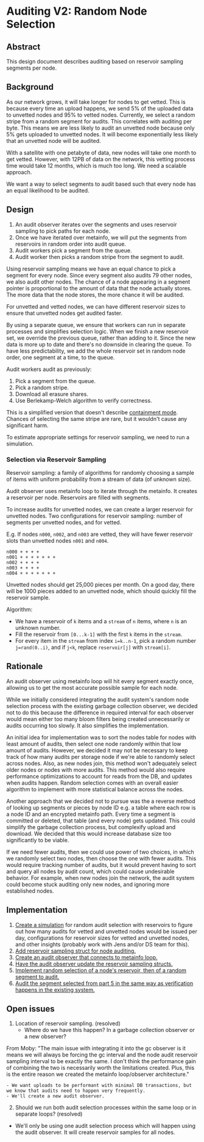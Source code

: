 # Auditing V2: Random Node Selection

## Abstract

This design document describes auditing based on reservoir sampling segments per node.

## Background

As our network grows, it will take longer for nodes to get vetted.
This is because every time an upload happens, we send 5% of the uploaded data to unvetted nodes and 95% to vetted nodes.
Currently, we select a random stripe from a random segment for audits.
This correlates with auditing per byte. This means we are less likely to audit an unvetted node because only 5% gets uploaded to unvetted nodes.
It will become exponentially less likely that an unvetted node will be audited.

With a satellite with one petabyte of data, new nodes will take one month to get vetted.
However, with 12PB of data on the network, this vetting process time would take 12 months, which is much too long.
We need a scalable approach.

We want a way to select segments to audit based such that every node has an equal likelihood to be audited.

## Design

1. An audit observer iterates over the segments and uses reservoir sampling to pick paths for each node.
2. Once we have iterated over metainfo, we will put the segments from reservoirs in random order into audit queue.
3. Audit workers pick a segment from the queue.
4. Audit worker then picks a random stripe from the segment to audit.

Using reservoir sampling means we have an equal chance to pick a segment for every node.
Since every segment also audits 79 other nodes, we also audit other nodes.
The chance of a node appearing in a segment pointer is proportional to the amount of data that the node actually stores.
The more data that the node stores, the more chance it will be audited.

For unvetted and vetted nodes, we can have different reservoir sizes to ensure that unvetted nodes get audited faster.

By using a separate queue, we ensure that workers can run in separate processes and simplifies selection logic.
When we finish a new reservoir set, we override the previous queue, rather than adding to it.
Since the new data is more up to date and there's no downside in clearing the queue.
To have less predictability, we add the whole reservoir set in random node order, one segment at a time, to the queue.

Audit workers audit as previously:

1. Pick a segment from the queue.
2. Pick a random stripe.
3. Download all erasure shares.
4. Use Berlekamp-Welch algorithm to verify correctness.

This is a simplified version that doesn't describe [containment mode](audit-containment.md). Chances of selecting the same stripe are rare, but it wouldn't cause any significant harm.

To estimate appropriate settings for reservoir sampling, we need to run a simulation.

### Selection via Reservoir Sampling

Reservoir sampling: a family of algorithms for randomly choosing a sample of items with uniform probability from a stream of data (of unknown size).

Audit observer uses metainfo loop to iterate through the metainfo. It creates a reservoir per node. Reservoirs are filled with segments.

To increase audits for unvetted nodes, we can create a larger reservoir for unvetted nodes.
Two configurations for reservoir sampling: number of segments per unvetted nodes, and for vetted.

E.g. If nodes `n000`, `n002`, and `n003` are vetted, they will have fewer reservoir slots than unvetted nodes `n001` and `n004`.

```
n000 + + + +
n001 + + + + + + +
n002 + + + +
n003 + + + +
n004 + + + + + + +
```

Unvetted nodes should get 25,000 pieces per month. On a good day, there will be 1000 pieces added to an unvetted node, which should quickly fill the reservoir sample.

Algorithm:

+ We have a reservoir of `k` items and a `stream` of `n` items, where `n` is an unknown number.
+ Fill the reservoir from `[0...k-1]` with the first `k` items in the `stream`.
+ For every item in the `stream` from index `i=k..n-1`, pick a random number `j=rand(0..i)`, and if `j<k`, replace `reservoir[j]` with `stream[i]`.

## Rationale

An audit observer using metainfo loop will hit every segment exactly once, allowing us to get the most accurate possible sample for each node.

While we initially considered integrating the audit system's random node selection process with the existing garbage collection observer,
we decided not to do this because the difference in required interval for each observer would mean either too many bloom filters being created unnecessarily or audits occurring too slowly.
It also simplifies the implementation.

An initial idea for implementation was to sort the nodes table for nodes with least amount of audits, then select one node randomly within that low amount of audits.
However, we decided it may not be necessary to keep track of how many audits per storage node if we're able to randomly select across nodes.
Also, as new nodes join, this method won't adequately select older nodes or nodes with more audits.
This method would also require performance optimizations to account for reads from the DB, and updates when audits happen.
Random selection comes with an overall easier algorithm to implement with more statistical balance across the nodes.

Another approach that we decided not to pursue was the a reverse method of looking up segments or pieces by node ID e.g. a table where each row is a node ID and an encrypted metainfo path.
Every time a segment is committed or deleted, that table (and every node) gets updated.
This could simplify the garbage collection process, but complexify upload and download.
We decided that this would increase database size too significantly to be viable.

If we need fewer audits, then we could use power of two choices, in which we randomly select two nodes, then choose the one with fewer audits.
This would require tracking number of audits, but it would prevent having to sort and query all nodes by audit count, which could cause undesirable behavior.
For example, when new nodes join the network, the audit system could become stuck auditing only new nodes, and ignoring more established nodes.

## Implementation

1. [Create a simulation](https://storxlabs.atlassian.net/browse/V3-2359) for random audit selection with reservoirs to figure out how many audits for vetted and unvetted nodes would be issued per day, configurations for reservoir sizes for vetted and unvetted nodes, and other insights (probably work with Jens and/or DS team for this).
2. [Add reservoir sampling struct for node auditing.](https://storxlabs.atlassian.net/browse/V3-2360)
3. [Create an audit observer that connects to metainfo loop.](https://storxlabs.atlassian.net/browse/V3-2361)
4. [Have the audit observer update the reservoir sampling structs.](https://storxlabs.atlassian.net/browse/V3-2362)
5. [Implement random selection of a node's reservoir, then of a random segment to audit.](https://storxlabs.atlassian.net/browse/V3-2363)
6. [Audit the segment selected from part 5 in the same way as verification happens in the existing system.](https://storxlabs.atlassian.net/browse/V3-2364)

## Open issues

1. Location of reservoir sampling. (resolved)
    - Where do we have this happen? In a garbage collection observer or a new observer?

From Moby: "The main issue with integrating it into the gc observer is it means we will always be forcing the gc interval and the node audit reservoir sampling interval to be exactly the same. I don't think the performance gain of combining the two is necessarily worth the limitations created. Plus, this is the entire reason we created the metainfo loop/observer architecture."

    - We want uploads to be performant with minimal DB transactions, but we know that audits need to happen very frequently.
    - We'll create a new audit observer.

2. Should we run both audit selection processes within the same loop or in separate loops? (resolved)
- We'll only be using one audit selection process which will happen using the audit observer. It will create reservoir samples for all nodes.